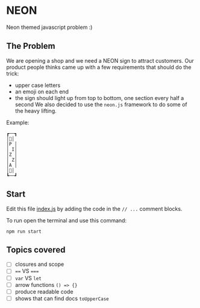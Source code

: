 # NEON

Neon themed javascript problem :)

## The Problem

We are opening a shop and we need a NEON sign to attract customers.
Our product people thinks came up with a few requirements that should do the trick:
- upper case letters
- an emoji on each end
- the sign should light up from top to bottom, one section every half a second
We also decided to use the `neon.js` framework to do some of the heavy lifting.

Example:
```
┏──┓
│🍕│
│P │
│ I│
│Z │
│ Z│
│A │
│🍕│
┗──┛
```

## Start

Edit this file [index.js](index.js) by adding the code in the `// ...` comment blocks.

To run open the terminal and use this command:

```
npm run start
```

## Topics covered

- [ ] closures and scope
- [ ] `==` VS `===`
- [ ] `var` VS `let`
- [ ] arrow functions `() => {}`
- [ ] produce readable code
- [ ] shows that can find docs `toUpperCase`
